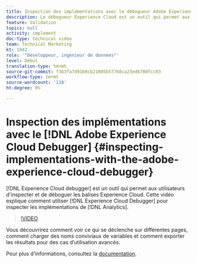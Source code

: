 ```yaml
---
title: Inspection des implémentations avec le débogueur Adobe Experience Cloud
description: Le débogueur Experience Cloud est un outil qui permet aux utilisateurs d’inspecter et de déboguer les balises Experience Cloud. Cette vidéo explique comment utiliser l’Experience Cloud Debugger pour inspecter les implémentations d’Analytics.
feature: Validation
topics: null
activity: implement
doc-type: technical video
team: Technical Marketing
kt: 1942
role: '"Développeur, ingénieur de données"'
level: Début
translation-type: tm+mt
source-git-commit: f3b3fa7d91b0cb21005b57768ca23ed6700fcc03
workflow-type: tm+mt
source-wordcount: '110'
ht-degree: 0%

---
```



# Inspection des implémentations avec le [!DNL Adobe Experience Cloud Debugger] {#inspecting-implementations-with-the-adobe-experience-cloud-debugger}

[!DNL Experience Cloud debugger] est un outil qui permet aux utilisateurs d&#39;inspecter et de déboguer les balises Experience Cloud. Cette vidéo explique comment utiliser [!DNL Experience Cloud Debugger] pour inspecter les implémentations de [!DNL Analytics].

>[!VIDEO](https://video.tv.adobe.com/v/23878/?quality=12)

Vous découvrirez comment voir ce qui se déclenche sur différentes pages, comment charger des noms conviviaux de variables et comment exporter les résultats pour des cas d’utilisation avancés.

Pour plus d&#39;informations, consultez la [documentation](https://marketing.adobe.com/resources/help/en_US/experience-cloud-debugger/experience-cloud-debugger.html).
